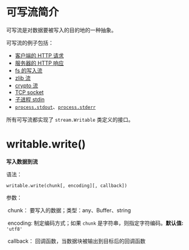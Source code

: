 # 可写流简介

可写流是对数据要被写入的目的地的一种抽象。

可写流的例子包括：

- [客户端的 HTTP 请求](http://nodejs.cn/api/http.html#http_class_http_clientrequest)
- [服务器的 HTTP 响应](http://nodejs.cn/api/http.html#http_class_http_serverresponse)
- [fs 的写入流](http://nodejs.cn/api/fs.html#fs_class_fs_writestream)
- [zlib 流](http://nodejs.cn/api/zlib.html)
- [crypto 流](http://nodejs.cn/api/crypto.html)
- [TCP socket](http://nodejs.cn/api/net.html#net_class_net_socket)
- [子进程 stdin](http://nodejs.cn/api/child_process.html#child_process_subprocess_stdin)
- [`process.stdout`](http://nodejs.cn/api/process.html#process_process_stdout)、[`process.stderr`](http://nodejs.cn/api/process.html#process_process_stderr)

所有可写流都实现了 `stream.Writable` 类定义的接口。



# writable.write()

**写入数据到流**

语法：

~~~
writable.write(chunk[, encoding][, callback])
~~~

参数： 

​	chunk： 要写入的数据；类型：any、Buffer、string

​	encoding: 制定编码方式；如果 `chunk` 是字符串，则指定字符编码。**默认值:** `'utf8'`

​	callback： 回调函数，当数据块被输出到目标后的回调函数











